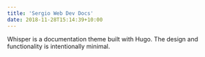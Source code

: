 ```yaml
---
title: 'Sergio Web Dev Docs'
date: 2018-11-28T15:14:39+10:00
---
```


Whisper is a documentation theme built with Hugo. The design and functionality is intentionally minimal. 
